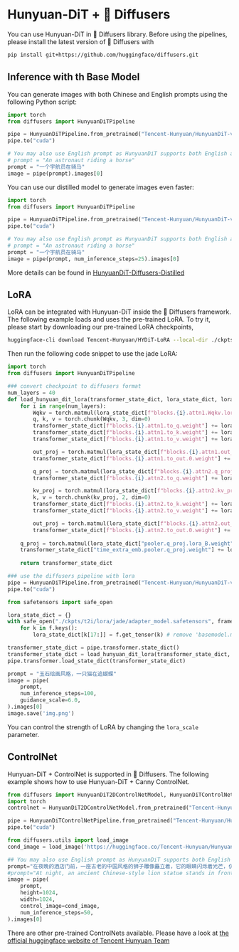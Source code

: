 # Hunyuan-DiT + 🤗 Diffusers

You can use Hunyuan-DiT in 🤗 Diffusers library. Before using the pipelines, please install the latest version of 🤗 Diffusers with
```bash
pip install git+https://github.com/huggingface/diffusers.git
```

## Inference with th Base Model

You can generate images with both Chinese and English prompts using the following Python script:
```py
import torch
from diffusers import HunyuanDiTPipeline

pipe = HunyuanDiTPipeline.from_pretrained("Tencent-Hunyuan/HunyuanDiT-v1.1-Diffusers", torch_dtype=torch.float16)
pipe.to("cuda")

# You may also use English prompt as HunyuanDiT supports both English and Chinese
# prompt = "An astronaut riding a horse"
prompt = "一个宇航员在骑马"
image = pipe(prompt).images[0]
```
You can use our distilled model to generate images even faster:

```py
import torch
from diffusers import HunyuanDiTPipeline

pipe = HunyuanDiTPipeline.from_pretrained("Tencent-Hunyuan/HunyuanDiT-v1.1-Diffusers-Distilled", torch_dtype=torch.float16)
pipe.to("cuda")

# You may also use English prompt as HunyuanDiT supports both English and Chinese
# prompt = "An astronaut riding a horse"
prompt = "一个宇航员在骑马"
image = pipe(prompt, num_inference_steps=25).images[0]
```
More details can be found in [HunyuanDiT-Diffusers-Distilled](https://huggingface.co/Tencent-Hunyuan/HunyuanDiT-Diffusers-Distilled)

## LoRA
LoRA can be integrated with Hunyuan-DiT inside the 🤗 Diffusers framework. 
The following example loads and uses the pre-trained LoRA. To try it, please start by downloading our pre-trained LoRA checkpoints,
```bash
huggingface-cli download Tencent-Hunyuan/HYDiT-LoRA --local-dir ./ckpts/t2i/lora
```
Then run the following code snippet to use the jade LoRA:
```python
import torch
from diffusers import HunyuanDiTPipeline

### convert checkpoint to diffusers format
num_layers = 40
def load_hunyuan_dit_lora(transformer_state_dict, lora_state_dict, lora_scale):
    for i in range(num_layers):
        Wqkv = torch.matmul(lora_state_dict[f"blocks.{i}.attn1.Wqkv.lora_B.weight"], lora_state_dict[f"blocks.{i}.attn1.Wqkv.lora_A.weight"]) 
        q, k, v = torch.chunk(Wqkv, 3, dim=0)
        transformer_state_dict[f"blocks.{i}.attn1.to_q.weight"] += lora_scale * q
        transformer_state_dict[f"blocks.{i}.attn1.to_k.weight"] += lora_scale * k
        transformer_state_dict[f"blocks.{i}.attn1.to_v.weight"] += lora_scale * v

        out_proj = torch.matmul(lora_state_dict[f"blocks.{i}.attn1.out_proj.lora_B.weight"], lora_state_dict[f"blocks.{i}.attn1.out_proj.lora_A.weight"]) 
        transformer_state_dict[f"blocks.{i}.attn1.to_out.0.weight"] += lora_scale * out_proj

        q_proj = torch.matmul(lora_state_dict[f"blocks.{i}.attn2.q_proj.lora_B.weight"], lora_state_dict[f"blocks.{i}.attn2.q_proj.lora_A.weight"])
        transformer_state_dict[f"blocks.{i}.attn2.to_q.weight"] += lora_scale * q_proj

        kv_proj = torch.matmul(lora_state_dict[f"blocks.{i}.attn2.kv_proj.lora_B.weight"], lora_state_dict[f"blocks.{i}.attn2.kv_proj.lora_A.weight"])
        k, v = torch.chunk(kv_proj, 2, dim=0)
        transformer_state_dict[f"blocks.{i}.attn2.to_k.weight"] += lora_scale * k
        transformer_state_dict[f"blocks.{i}.attn2.to_v.weight"] += lora_scale * v

        out_proj = torch.matmul(lora_state_dict[f"blocks.{i}.attn2.out_proj.lora_B.weight"], lora_state_dict[f"blocks.{i}.attn2.out_proj.lora_A.weight"]) 
        transformer_state_dict[f"blocks.{i}.attn2.to_out.0.weight"] += lora_scale * out_proj
    
    q_proj = torch.matmul(lora_state_dict["pooler.q_proj.lora_B.weight"], lora_state_dict["pooler.q_proj.lora_A.weight"])
    transformer_state_dict["time_extra_emb.pooler.q_proj.weight"] += lora_scale * q_proj
    
    return transformer_state_dict

### use the diffusers pipeline with lora
pipe = HunyuanDiTPipeline.from_pretrained("Tencent-Hunyuan/HunyuanDiT-v1.1-Diffusers", torch_dtype=torch.float16)
pipe.to("cuda")

from safetensors import safe_open

lora_state_dict = {}
with safe_open("./ckpts/t2i/lora/jade/adapter_model.safetensors", framework="pt", device=0) as f:
    for k in f.keys():
        lora_state_dict[k[17:]] = f.get_tensor(k) # remove 'basemodel.model'

transformer_state_dict = pipe.transformer.state_dict()
transformer_state_dict = load_hunyuan_dit_lora(transformer_state_dict, lora_state_dict, lora_scale=1.0)
pipe.transformer.load_state_dict(transformer_state_dict)

prompt = "玉石绘画风格，一只猫在追蝴蝶"
image = pipe(
    prompt, 
    num_inference_steps=100,
    guidance_scale=6.0, 
).images[0]
image.save('img.png')
``` 

You can control the strength of LoRA by changing the `lora_scale` parameter.

## ControlNet
Hunyuan-DiT + ControlNet is supported in 🤗 Diffusers. The following example shows how to use Hunyuan-DiT + Canny ControlNet.
```py
from diffusers import HunyuanDiT2DControlNetModel, HunyuanDiTControlNetPipeline
import torch
controlnet = HunyuanDiT2DControlNetModel.from_pretrained("Tencent-Hunyuan/HunyuanDiT-v1.1-ControlNet-Diffusers-Canny", torch_dtype=torch.float16)

pipe = HunyuanDiTControlNetPipeline.from_pretrained("Tencent-Hunyuan/HunyuanDiT-v1.1-Diffusers", controlnet=controlnet, torch_dtype=torch.float16)
pipe.to("cuda")

from diffusers.utils import load_image
cond_image = load_image('https://huggingface.co/Tencent-Hunyuan/HunyuanDiT-v1.1-ControlNet-Diffusers-Canny/resolve/main/canny.jpg?download=true')

## You may also use English prompt as HunyuanDiT supports both English and Chinese
prompt="在夜晚的酒店门前，一座古老的中国风格的狮子雕像矗立着，它的眼睛闪烁着光芒，仿佛在守护着这座建筑。背景是夜晚的酒店前，构图方式是特写，平视，居中构图。这张照片呈现了真实摄影风格，蕴含了中国雕塑文化，同时展现了神秘氛围"
#prompt="At night, an ancient Chinese-style lion statue stands in front of the hotel, its eyes gleaming as if guarding the building. The background is the hotel entrance at night, with a close-up, eye-level, and centered composition. This photo presents a realistic photographic style, embodies Chinese sculpture culture, and reveals a mysterious atmosphere."
image = pipe(
    prompt,
    height=1024,
    width=1024,
    control_image=cond_image,
    num_inference_steps=50,
).images[0]
```

There are other pre-trained ControlNets available. Please have a look at [the official huggingface website of Tencent Hunyuan Team](https://huggingface.co/Tencent-Hunyuan)

